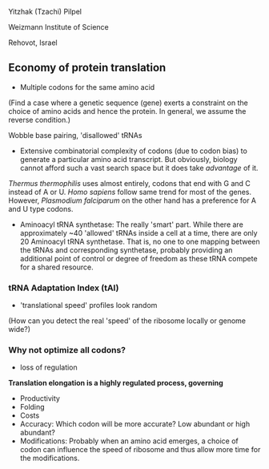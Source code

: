 Yitzhak (Tzachi) Pilpel

Weizmann Institute of Science

Rehovot, Israel

## Economy of protein translation

- Multiple codons for the same amino acid

(Find a case where a genetic sequence (gene) exerts a constraint on the choice
of amino acids and hence the protein. In general, we assume the reverse
condition.)

Wobble base pairing, 'disallowed' tRNAs

- Extensive combinatorial complexity of codons (due to codon bias) to generate
a particular amino acid transcript. But obviously, biology cannot afford such
a vast search space but it does take *advantage* of it.

*Thermus thermophilis* uses almost entirely, codons that end with G and
C instead of A or U. *Homo sapiens* follow same trend for most of the genes.
However, *Plasmodium falciparum* on the other hand has a preference for A and
U type codons.

- Aminoacyl tRNA synthetase: The really 'smart' part. While there are
approximately ~40 'allowed' tRNAs inside a cell at a time, there are only 20
Aminoacyl tRNA synthetase. That is, no one to one mapping between the tRNAs and
corresponding synthetase, probably providing an additional point of control or
degree of freedom as these tRNA compete for a shared resource.


### tRNA Adaptation Index (tAI)


- 'translational speed' profiles look random

(How can you detect the real 'speed' of the ribosome locally or genome wide?)

### Why not optimize all codons?

- loss of regulation

**Translation elongation is a highly regulated process, governing**

- Productivity
- Folding
- Costs
- Accuracy: Which codon will be more accurate? Low abundant or high abundant?
- Modifications: Probably when an amino acid emerges, a choice of codon can
influence the speed of ribosome and thus allow more time for the modifications.
